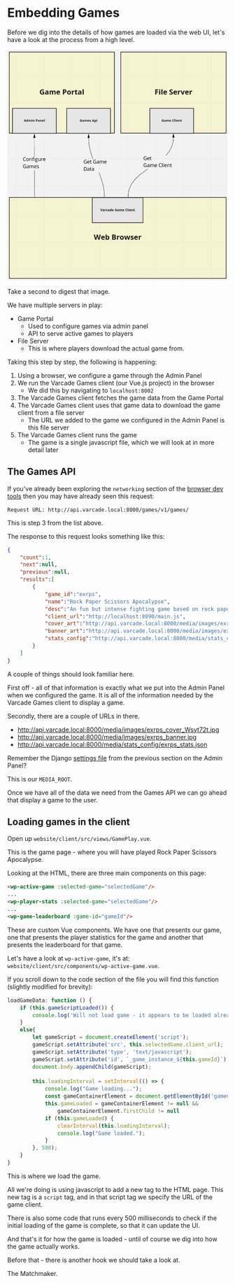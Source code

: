 # Embedding Games

Before we dig into the details of how games are loaded via the web UI, let's have a look at the process from a high level.

[![Screenshot of admin panel](img/embedding_games_flow.png)](img/embedding_games_flow.png)

Take a second to digest that image.

We have multiple servers in play:

* Game Portal
    - Used to configure games via admin panel
    - API to serve active games to players
* File Server
    - This is where players download the actual game from.

Taking this step by step, the following is happening:

1. Using a browser, we configure a game through the Admin Panel
2. We run the Varcade Games client (our Vue.js project) in the browser
    - We did this by navigating to `localhost:8002`
3. The Varcade Games client fetches the game data from the Game Portal
4. The Varcade Games client uses that game data to download the game client from a file server
    - The URL we added to the game we configured in the Admin Panel is this file server
5. The Varcade Games client runs the game
    - The game is a single javascript file, which we will look at in more detail later

## The Games API

If you've already been exploring the `networking` section of the [browser dev tools](/varcade_games/reverse_engineering/) then you may have already seen this request:

```
Request URL: http://api.varcade.local:8000/games/v1/games/
```

This is step 3 from the list above.

The response to this request looks something like this:

```json
{
    "count":1,
    "next":null,
    "previous":null,
    "results":[
        {   
            "game_id":"exrps",
            "name":"Rock Paper Scissors Apocalypse",
            "desc":"An fun but intense fighting game based on rock paper scissors. Single player and multi player modes available.",
            "client_url":"http://localhost:8090/main.js",
            "cover_art":"http://api.varcade.local:8000/media/images/exrps_cover_Wsyt72t.jpg",
            "banner_art":"http://api.varcade.local:8000/media/images/exrps_banner.jpg",
            "stats_config":"http://api.varcade.local:8000/media/stats_config/exrps_stats.json","game_state":"ACT"
        }
    ]
}
```

A couple of things should look familiar here.

First off - all of that information is exactly what we put into the Admin Panel when we configured the game. It is all of the information needed by the Varcade Games client to display a game.

Secondly, there are a couple of URLs in there.

* http://api.varcade.local:8000/media/images/exrps_cover_Wsyt72t.jpg
* http://api.varcade.local:8000/media/images/exrps_banner.jpg
* http://api.varcade.local:8000/media/stats_config/exrps_stats.json

Remember the Django [settings file](/varcade_games/admin/#the-setting-file) from the previous section on the Admin Panel?

This is our `MEDIA_ROOT`.

Once we have all of the data we need from the Games API we can go ahead that display a game to the user.
 
## Loading games in the client

Open up `website/client/src/views/GamePlay.vue`.

This is the game page - where you will have played Rock Paper Scissors Apocalypse. 

Looking at the HTML, there are three main components on this page:
```html
<wp-active-game :selected-game="selectedGame"/>
...
<wp-player-stats :selected-game="selectedGame"/>  
...
<wp-game-leaderboard :game-id="gameId"/>
```

These are custom Vue components. We have one that presents our game, one that presents the player statistics for the game and another that presents the leaderboard for that game.

Let's have a look at `wp-active-game`, it's at: `website/client/src/components/wp-active-game.vue`.

If you scroll down to the code section of the file you will find this function (slightly modified for brevity):

```javascript
loadGameData: function () {
    if (this.gameScriptLoaded()) {
        console.log('Will not load game - it appears to be loaded already')
    }
    else{
        let gameScript = document.createElement('script');
        gameScript.setAttribute('src', this.selectedGame.client_url);
        gameScript.setAttribute('type', 'text/javascript');
        gameScript.setAttribute('id', `_game_instance_${this.gameId}`)
        document.body.appendChild(gameScript);

        this.loadingInterval = setInterval(() => {
            console.log("Game loading...");
            const gameContainerElement = document.getElementById('gameContainer') 
            this.gameLoaded = gameContainerElement != null && 
                gameContainerElement.firstChild != null
            if (this.gameLoaded) {
                clearInterval(this.loadingInterval);
                console.log("Game loaded.");
            }
        }, 500);
    }
}
```

This is where we load the game.

All we're doing is using javascript to add a new tag to the HTML page. This new tag is a `script` tag, and in that script tag we specify the URL of the game client. 

There is also some code that runs every 500 milliseconds to check if the initial loading of the game is complete, so that it can update the UI.

And that's it for how the game is loaded - until of course we dig into how the game actually works.

Before that - there is another hook we should take a look at.

The Matchmaker.



